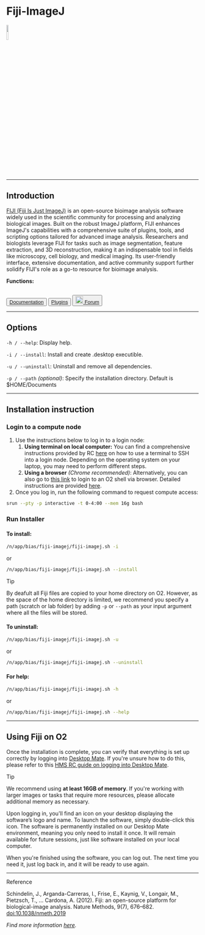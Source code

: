 # Fiji-ImageJ

<div>
    <p float="left">
        <img src="../_static/assets/logos/fiji.png" width="10%" />
    </p>
</div>

---
## Introduction
<a href="https://fiji.sc" target="_blank">FIJI (Fiji Is Just ImageJ)</a> is an open-source bioimage analysis software widely used in the scientific community for processing and analyzing biological images. Built on the robust ImageJ platform, FIJI enhances ImageJ's capabilities with a comprehensive suite of plugins, tools, and scripting options tailored for advanced image analysis. Researchers and biologists leverage FIJI for tasks such as image segmentation, feature extraction, and 3D reconstruction, making it an indispensable tool in fields like microscopy, cell biology, and medical imaging. Its user-friendly interface, extensive documentation, and active community support further solidify FIJI's role as a go-to resource for bioimage analysis.

**Functions:**
```{tags} data-viewer, image-processing, segmentation, feature-extraction, object-tracking, image-annotation
```

<!-- .. tags::
   :tags: 2D viewer
   :tags: 3D viewer
   :tags: image processing -->

<button class="custom-button">
  <a href="https://imagej.net/ij/docs/index.html" target="_blank"><i class="fas fa-book"></i>   Documentation </a>
</button>
<button class="custom-button">
  <a href="https://imagej.net/plugins/" target="_blank"><i class="fas fa-puzzle-piece"></i>   Plugins </a>
</button>
<button class="custom-button">
  <a href="https://forum.image.sc/tag/fiji" target="_blank"><img src="../_static/assets/logos/forum_w.png" width="20px"/>   Forum </a>
</button>



---
## Options
```-h / --help```: Display help.

```-i / --install```: Install and create .desktop executible.

```-u / --uninstall```: Uninstall and remove all dependencies.

```-p / --path``` *(optional)*: Specify the installation directory. Default is $HOME/Documents

---
## Installation instruction
### Login to a compute node
1. Use the instructions below to log in to a login node:
    1. **Using terminal on local computer:** You can find a comprehensive instructions provided by RC [here](https://harvardmed.atlassian.net/wiki/spaces/O2/pages/1601700123/How+to+login+to+O2) on how to use a terminal to SSH into a login node. Depending on the operating system on your laptop, you may need to perform different steps.
    2. **Using a browser** *(Chrome recommended)*: Alternatively, you can also go to [this link](https://o2portal.rc.hms.harvard.edu/pun/sys/shell/ssh/o2.hms.harvard.edu) to login to an O2 shell via browser. Detailed instructions are provided [here](https://harvardmed.atlassian.net/wiki/spaces/O2/pages/2234581082/Open+an+O2+command+line+terminal).
2. Once you log in, run the following command to request compute access:

```bash
srun --pty -p interactive -t 0-4:00 --mem 16g bash
```

### Run Installer
#### To **install**:
```bash
/n/app/bias/fiji-imagej/fiji-imagej.sh -i
``` 
or
```bash
/n/app/bias/fiji-imagej/fiji-imagej.sh --install
```
<div class="admonition tip">
  <p class="admonition-title">Tip</p>
  <p>By deafult all Fiji files are copied to your home directory on O2. However, as the space of the home directory is limited, we recommend you specify a path (scratch or lab folder) by adding <code>-p</code> or <code>--path</code> as your input argument where all the files will be stored.</p>
</div>

#### To **uninstall**:
```bash
/n/app/bias/fiji-imagej/fiji-imagej.sh -u
```
or
```bash
/n/app/bias/fiji-imagej/fiji-imagej.sh --uninstall
```

#### For **help**:
```bash
/n/app/bias/fiji-imagej/fiji-imagej.sh -h
```
or
```bash
/n/app/bias/fiji-imagej/fiji-imagej.sh --help
```

---
## Using Fiji on O2
Once the installation is complete, you can verify that everything is set up correctly by logging into [Desktop Mate](https://o2portal.rc.hms.harvard.edu/pun/sys/dashboard/batch_connect/sys/RC_desktop_mate/session_contexts/new). If you're unsure how to do this, please refer to this [HMS RC guide on logging into Desktop Mate](https://harvardmed.atlassian.net/wiki/spaces/O2/pages/2235006977/How+to+use+HMS+RC+Desktop+App).

<div class="admonition tip">
  <p class="admonition-title">Tip</p>
  <p>We recommend using <strong>at least 16GB of memory</strong>. If you're working with larger images or tasks that require more resources, please allocate additional memory as necessary.</p>
</div>

Upon logging in, you'll find an icon on your desktop displaying the software’s logo and name. To launch the software, simply double-click this icon. The software is permanently installed on our Desktop Mate environment, meaning you only need to install it once. It will remain available for future sessions, just like software installed on your local computer.

When you're finished using the software, you can log out. The next time you need it, just log back in, and it will be ready to use again.

---
<div class="admonition note">
  <p class="admonition-title">Reference</p>
  <p>Schindelin, J., Arganda-Carreras, I., Frise, E., Kaynig, V., Longair, M., Pietzsch, T., … Cardona, A. (2012). Fiji: an open-source platform for biological-image analysis. Nature Methods, 9(7), 676–682. <a href="https://doi.org/10.1038/nmeth.2019" target="_blank">doi:10.1038/nmeth.2019</a></p>
  <p><i>Find more information <a href="https://imagej.net/contribute/citing" target="_blank">here</a>.</i></p>
</div>